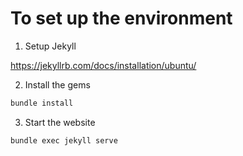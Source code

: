 # To set up the environment

1. Setup Jekyll

https://jekyllrb.com/docs/installation/ubuntu/

2. Install the gems

```bash
bundle install
```

3. Start the website

```bash
bundle exec jekyll serve
```

